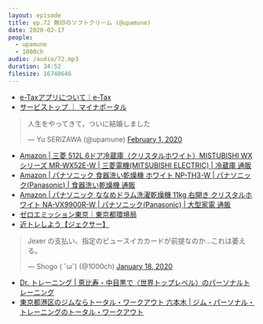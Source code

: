 ```yaml
---
layout: episode
title: ep.72 無印のソフトクリーム (@upamune)
date: 2020-02-17
people:
  - upamune
  - 1000ch
audio: /audio/72.mp3
duration: 34:52
filesize: 16740646
---
```


- [e-Taxアプリについて｜e-Tax](https://www.e-tax.nta.go.jp/e-taxsoftsp/e-taxap.htm)
- [サービストップ ｜ マイナポータル](https://myna.go.jp/SCK0101_01_001/SCK0101_01_001_InitDiscsys.form)

<blockquote class="twitter-tweet"><p lang="ja" dir="ltr">人生をやってきて，ついに結婚しました</p>&mdash; Yu SERIZAWA (@upamune) <a href="https://twitter.com/upamune/status/1223552577444417536?ref_src=twsrc%5Etfw">February 1, 2020</a></blockquote>

- [Amazon | 三菱 512L 6ドア冷蔵庫（クリスタルホワイト）MISTUBISHI WXシリーズ MR-WX52E-W | 三菱電機(MITSUBISHI ELECTRIC) | 冷蔵庫 通販](https://www.amazon.co.jp/dp/B07SMMXV5B/?tag=1000ch-22)
- [Amazon | パナソニック 食器洗い乾燥機 ホワイト NP-TH3-W | パナソニック(Panasonic) | 食器洗い乾燥機 通販](https://www.amazon.co.jp/dp/B07TSBNW76/?tag=1000ch-22)
- [Amazon | パナソニック ななめドラム洗濯乾燥機 11kg 右開き クリスタルホワイト NA-VX9900R-W | パナソニック(Panasonic) | 大型家電 通販](https://www.amazon.co.jp/dp/B07GXJ1B3K/?tag=1000ch-22)
- [ゼロエミッション東京｜東京都環境局](https://www.kankyo.metro.tokyo.lg.jp/policy_others/zeroemission_tokyo/index.html)
- [近トレしよう【ジェクサー】](https://www.jexer.jp/)

<blockquote class="twitter-tweet"><p lang="ja" dir="ltr">Jexer の支払い、指定のビュースイカカードが前提なのか…これは萎える。</p>&mdash; Shogo ( ˘ω˘) (@1000ch) <a href="https://twitter.com/1000ch/status/1218467392516284417?ref_src=twsrc%5Etfw">January 18, 2020</a></blockquote>

- [Dr. トレーニング | 恵比寿・中目黒で〈世界トップレベル〉のパーソナルトレーニング](https://drtraining.jp/)
- [東京都港区のジムならトータル・ワークアウト 六本木 | ジム・パーソナル・トレーニングのトータル・ワークアウト](https://www.totalworkout.jp/roppongi/)
